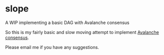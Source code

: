 # slope
A WIP implementing a basic DAG with Avalanche consensus 

So this is my fairly basic and slow moving attempt to implement [Avalanche consensus](https://ipfs.io/ipfs/QmUy4jh5mGNZvLkjies1RWM4YuvJh5o2FYopNPVYwrRVGV "Avalanche Paper").

Please email me if you have any suggestions.

